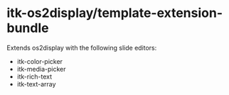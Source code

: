 # itk-os2display/template-extension-bundle

Extends os2display with the following slide editors:

* itk-color-picker
* itk-media-picker
* itk-rich-text
* itk-text-array

## 
